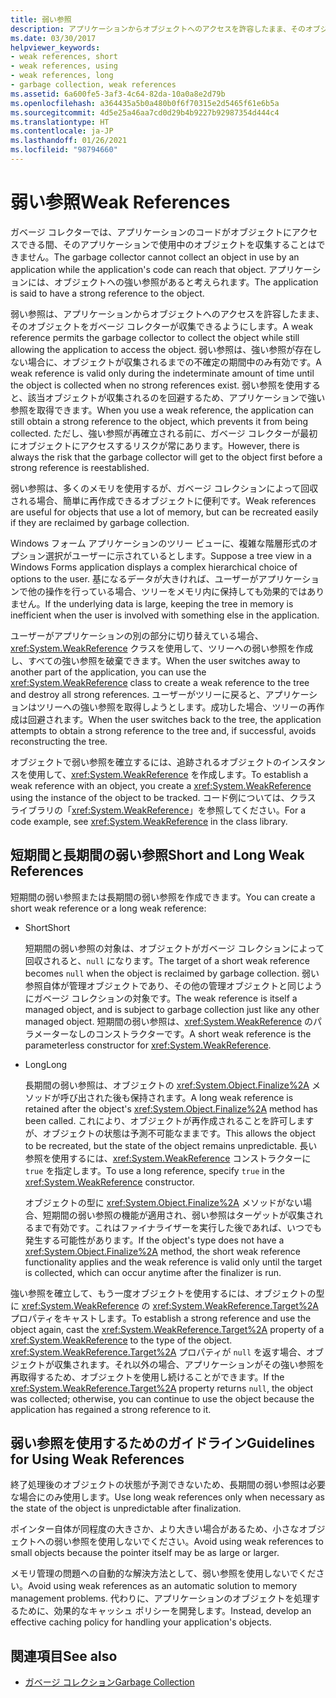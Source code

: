 ```yaml
---
title: 弱い参照
description: アプリケーションからオブジェクトへのアクセスを許容したまま、そのオブジェクトを .NET ガベージ コレクターが収集できるようにする、弱い参照について説明します。
ms.date: 03/30/2017
helpviewer_keywords:
- weak references, short
- weak references, using
- weak references, long
- garbage collection, weak references
ms.assetid: 6a600fe5-3af3-4c64-82da-10a0a8e2d79b
ms.openlocfilehash: a364435a5b0a480b0f6f70315e2d5465f61e6b5a
ms.sourcegitcommit: 4d5e25a46aa7cd0d29b4b9227b92987354d444c4
ms.translationtype: HT
ms.contentlocale: ja-JP
ms.lasthandoff: 01/26/2021
ms.locfileid: "98794660"
---
```

# <a name="weak-references"></a><span data-ttu-id="b1af1-103">弱い参照</span><span class="sxs-lookup"><span data-stu-id="b1af1-103">Weak References</span></span>

<span data-ttu-id="b1af1-104">ガベージ コレクターでは、アプリケーションのコードがオブジェクトにアクセスできる間、そのアプリケーションで使用中のオブジェクトを収集することはできません。</span><span class="sxs-lookup"><span data-stu-id="b1af1-104">The garbage collector cannot collect an object in use by an application while the application's code can reach that object.</span></span> <span data-ttu-id="b1af1-105">アプリケーションには、オブジェクトへの強い参照があると考えられます。</span><span class="sxs-lookup"><span data-stu-id="b1af1-105">The application is said to have a strong reference to the object.</span></span>  
  
 <span data-ttu-id="b1af1-106">弱い参照は、アプリケーションからオブジェクトへのアクセスを許容したまま、そのオブジェクトをガベージ コレクターが収集できるようにします。</span><span class="sxs-lookup"><span data-stu-id="b1af1-106">A weak reference permits the garbage collector to collect the object while still allowing the application to access the object.</span></span> <span data-ttu-id="b1af1-107">弱い参照は、強い参照が存在しない場合に、オブジェクトが収集されるまでの不確定の期間中のみ有効です。</span><span class="sxs-lookup"><span data-stu-id="b1af1-107">A weak reference is valid only during the indeterminate amount of time until the object is collected when no strong references exist.</span></span> <span data-ttu-id="b1af1-108">弱い参照を使用すると、該当オブジェクトが収集されるのを回避するため、アプリケーションで強い参照を取得できます。</span><span class="sxs-lookup"><span data-stu-id="b1af1-108">When you use a weak reference, the application can still obtain a strong reference to the object, which prevents it from being collected.</span></span> <span data-ttu-id="b1af1-109">ただし、強い参照が再確立される前に、ガベージ コレクターが最初にオブジェクトにアクセスするリスクが常にあります。</span><span class="sxs-lookup"><span data-stu-id="b1af1-109">However, there is always the risk that the garbage collector will get to the object first before a strong reference is reestablished.</span></span>  
  
 <span data-ttu-id="b1af1-110">弱い参照は、多くのメモリを使用するが、ガベージ コレクションによって回収される場合、簡単に再作成できるオブジェクトに便利です。</span><span class="sxs-lookup"><span data-stu-id="b1af1-110">Weak references are useful for objects that use a lot of memory, but can be recreated easily if they are reclaimed by garbage collection.</span></span>  
  
 <span data-ttu-id="b1af1-111">Windows フォーム アプリケーションのツリー ビューに、複雑な階層形式のオプション選択がユーザーに示されているとします。</span><span class="sxs-lookup"><span data-stu-id="b1af1-111">Suppose a tree view in a Windows Forms application displays a complex hierarchical choice of options to the user.</span></span> <span data-ttu-id="b1af1-112">基になるデータが大きければ、ユーザーがアプリケーションで他の操作を行っている場合、ツリーをメモリ内に保持しても効果的ではありません。</span><span class="sxs-lookup"><span data-stu-id="b1af1-112">If the underlying data is large, keeping the tree in memory is inefficient when the user is involved with something else in the application.</span></span>  
  
 <span data-ttu-id="b1af1-113">ユーザーがアプリケーションの別の部分に切り替えている場合、<xref:System.WeakReference> クラスを使用して、ツリーへの弱い参照を作成し、すべての強い参照を破棄できます。</span><span class="sxs-lookup"><span data-stu-id="b1af1-113">When the user switches away to another part of the application, you can use the <xref:System.WeakReference> class to create a weak reference to the tree and destroy all strong references.</span></span> <span data-ttu-id="b1af1-114">ユーザーがツリーに戻ると、アプリケーションはツリーへの強い参照を取得しようとします。成功した場合、ツリーの再作成は回避されます。</span><span class="sxs-lookup"><span data-stu-id="b1af1-114">When the user switches back to the tree, the application attempts to obtain a strong reference to the tree and, if successful, avoids reconstructing the tree.</span></span>  
  
 <span data-ttu-id="b1af1-115">オブジェクトで弱い参照を確立するには、追跡されるオブジェクトのインスタンスを使用して、<xref:System.WeakReference> を作成します。</span><span class="sxs-lookup"><span data-stu-id="b1af1-115">To establish a weak reference with an object, you create a <xref:System.WeakReference> using the instance of the object to be tracked.</span></span> <span data-ttu-id="b1af1-116">コード例については、クラス ライブラリの「<xref:System.WeakReference>」を参照してください。</span><span class="sxs-lookup"><span data-stu-id="b1af1-116">For a code example, see <xref:System.WeakReference> in the class library.</span></span>  
  
## <a name="short-and-long-weak-references"></a><span data-ttu-id="b1af1-117">短期間と長期間の弱い参照</span><span class="sxs-lookup"><span data-stu-id="b1af1-117">Short and Long Weak References</span></span>  

 <span data-ttu-id="b1af1-118">短期間の弱い参照または長期間の弱い参照を作成できます。</span><span class="sxs-lookup"><span data-stu-id="b1af1-118">You can create a short weak reference or a long weak reference:</span></span>  
  
- <span data-ttu-id="b1af1-119">Short</span><span class="sxs-lookup"><span data-stu-id="b1af1-119">Short</span></span>  
  
     <span data-ttu-id="b1af1-120">短期間の弱い参照の対象は、オブジェクトがガベージ コレクションによって回収されると、`null` になります。</span><span class="sxs-lookup"><span data-stu-id="b1af1-120">The target of a short weak reference becomes `null` when the object is reclaimed by garbage collection.</span></span> <span data-ttu-id="b1af1-121">弱い参照自体が管理オブジェクトであり、その他の管理オブジェクトと同じようにガベージ コレクションの対象です。</span><span class="sxs-lookup"><span data-stu-id="b1af1-121">The weak reference is itself a managed object, and is subject to garbage collection just like any other managed object.</span></span>  <span data-ttu-id="b1af1-122">短期間の弱い参照は、<xref:System.WeakReference> のパラメーターなしのコンストラクターです。</span><span class="sxs-lookup"><span data-stu-id="b1af1-122">A short weak reference is the parameterless constructor for <xref:System.WeakReference>.</span></span>  
  
- <span data-ttu-id="b1af1-123">Long</span><span class="sxs-lookup"><span data-stu-id="b1af1-123">Long</span></span>  
  
     <span data-ttu-id="b1af1-124">長期間の弱い参照は、オブジェクトの <xref:System.Object.Finalize%2A> メソッドが呼び出された後も保持されます。</span><span class="sxs-lookup"><span data-stu-id="b1af1-124">A long weak reference is retained after the object's <xref:System.Object.Finalize%2A> method has been called.</span></span> <span data-ttu-id="b1af1-125">これにより、オブジェクトが再作成されることを許可しますが、オブジェクトの状態は予測不可能なままです。</span><span class="sxs-lookup"><span data-stu-id="b1af1-125">This allows the object to be recreated, but the state of the object remains unpredictable.</span></span> <span data-ttu-id="b1af1-126">長い参照を使用するには、<xref:System.WeakReference> コンストラクターに `true` を指定します。</span><span class="sxs-lookup"><span data-stu-id="b1af1-126">To use a long reference, specify `true` in the <xref:System.WeakReference> constructor.</span></span>  
  
     <span data-ttu-id="b1af1-127">オブジェクトの型に <xref:System.Object.Finalize%2A> メソッドがない場合、短期間の弱い参照の機能が適用され、弱い参照はターゲットが収集されるまで有効です。これはファイナライザーを実行した後であれば、いつでも発生する可能性があります。</span><span class="sxs-lookup"><span data-stu-id="b1af1-127">If the object's type does not have a <xref:System.Object.Finalize%2A> method, the short weak reference functionality applies and the weak reference is valid only until the target is collected, which can occur anytime after the finalizer is run.</span></span>  
  
 <span data-ttu-id="b1af1-128">強い参照を確立して、もう一度オブジェクトを使用するには、オブジェクトの型に <xref:System.WeakReference> の <xref:System.WeakReference.Target%2A> プロパティをキャストします。</span><span class="sxs-lookup"><span data-stu-id="b1af1-128">To establish a strong reference and use the object again, cast the <xref:System.WeakReference.Target%2A> property of a <xref:System.WeakReference> to the type of the object.</span></span> <span data-ttu-id="b1af1-129"><xref:System.WeakReference.Target%2A> プロパティが `null` を返す場合、オブジェクトが収集されます。それ以外の場合、アプリケーションがその強い参照を再取得するため、オブジェクトを使用し続けることができます。</span><span class="sxs-lookup"><span data-stu-id="b1af1-129">If the <xref:System.WeakReference.Target%2A> property returns `null`, the object was collected; otherwise, you can continue to use the object because the application has regained a strong reference to it.</span></span>  
  
## <a name="guidelines-for-using-weak-references"></a><span data-ttu-id="b1af1-130">弱い参照を使用するためのガイドライン</span><span class="sxs-lookup"><span data-stu-id="b1af1-130">Guidelines for Using Weak References</span></span>  

 <span data-ttu-id="b1af1-131">終了処理後のオブジェクトの状態が予測できないため、長期間の弱い参照は必要な場合にのみ使用します。</span><span class="sxs-lookup"><span data-stu-id="b1af1-131">Use long weak references only when necessary as the state of the object is unpredictable after finalization.</span></span>  
  
 <span data-ttu-id="b1af1-132">ポインター自体が同程度の大きさか、より大きい場合があるため、小さなオブジェクトへの弱い参照を使用しないでください。</span><span class="sxs-lookup"><span data-stu-id="b1af1-132">Avoid using weak references to small objects because the pointer itself may be as large or larger.</span></span>  
  
 <span data-ttu-id="b1af1-133">メモリ管理の問題への自動的な解決方法として、弱い参照を使用しないでください。</span><span class="sxs-lookup"><span data-stu-id="b1af1-133">Avoid using weak references as an automatic solution to memory management problems.</span></span> <span data-ttu-id="b1af1-134">代わりに、アプリケーションのオブジェクトを処理するために、効果的なキャッシュ ポリシーを開発します。</span><span class="sxs-lookup"><span data-stu-id="b1af1-134">Instead, develop an effective caching policy for handling your application's objects.</span></span>  
  
## <a name="see-also"></a><span data-ttu-id="b1af1-135">関連項目</span><span class="sxs-lookup"><span data-stu-id="b1af1-135">See also</span></span>

- [<span data-ttu-id="b1af1-136">ガベージ コレクション</span><span class="sxs-lookup"><span data-stu-id="b1af1-136">Garbage Collection</span></span>](index.md)
